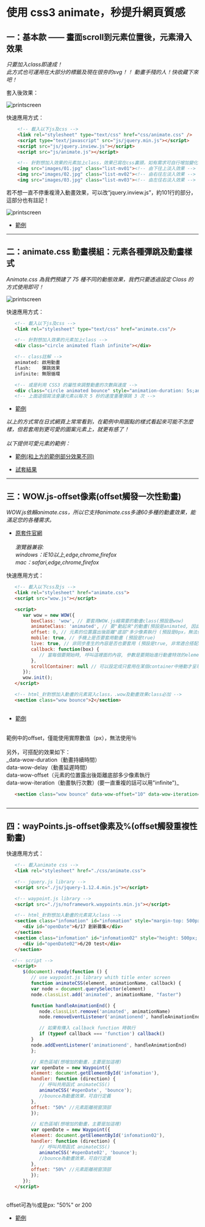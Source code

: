 # 使用 css3 animate，秒提升網頁質感


## 一：基本款 —— 畫面scroll到元素位置後，元素滑入效果

_只要加入class即達成！<br>_
_此方式也可運用在大部分的標籤及現在很夯的svg！！
動畫手殘的人！快收藏下來吧！_

套入後效果：
   
   ![printscreen](images/basic.gif)


快速應用方式：
```html
    <!-- 載入以下js及css -->
    <link rel="stylesheet" type="text/css" href="css/animate.css" />
	<script type="text/javascript" src="js/jquery.min.js"></script>
	<script src="js/jquery.inview.js"></script>
    <script src="js/animate.js"></script>

	<!-- 針對想加入效果的元素加上class，效果已寫在css裏頭，如有需求可自行增加變化 -->
	<img src="images/01.jpg" class="list-mv01"><!-- 由下往上淡入效果 -->
	<img src="images/02.jpg" class="list-mv02"><!-- 由右往左淡入效果 -->
	<img src="images/03.jpg" class="list-mv03"><!-- 由左往右淡入效果 -->
```
若不想一直不停重複滑入動畫效果，可以改“jquery.inview.js”，約101行的部分，這部分也有註記！
   
   ![printscreen](images/basic01.jpg)

*  [範例](http://www.milky-sky.com/brangista/animateShare/Basic/index.html)  

* * *

## 二：animate.css 動畫模組：元素各種彈跳及動畫樣式 

_Animate.css 為我們預建了 75 種不同的動態效果，我們只要透過設定 Class 的方式使用即可！<br>_


   ![printscreen](images/animateCSS01.jpg)

快速應用方式：
```html
   <!-- 載入以下js及css -->
   <link rel="stylesheet" type="text/css" href="animate.css"/>

   <!-- 針對想加入效果的元素加上class -->
   <div class="circle animated flash infinite"></div>

   <!-- class註解 -->
   animated: 啟用動畫
   flash:    彈跳效果
   infinite: 無限循環

   <!-- 或是利用 CSS3 的屬性來調整動畫的次數與速度 -->
   <div class="circle animated bounce" style="animation-duration: 5s;animation-iteration-count:3"></div>	
   <!-- 上面這個寫法會讓元素以每次 5 秒的速度重覆彈跳 3 次 -->	  
```

*  [範例](http://www.milky-sky.com/brangista/animateShare/animateCSS01/animateCSS.html)  

_以上的方式常在日式網頁上常常看到，在範例中用圓點的樣式看起來可能不怎麼樣，但若套用到更可愛的圖案元素上，就更有感了！<br><br>以下提供可愛元素的範例：_

*  [範例(和上方的範例部分效果不同)](http://www.milky-sky.com/brangista/animateShare/animateCSS02/animateCSS.html)  

*  [試套結果](http://www.milky-sky.com/brangista/NBBigMacTest/)  


* * *


## 三：WOW.js-offset像素(offset觸發一次性動畫)

_WOW.js依賴animate.css，所以它支持animate.css多達60多種的動畫效果，能滿足您的各種需求。<br>_
*  [原套件官網](https://wowjs.uk)<br><br>
_瀏覽器兼容:<br>
windows：IE10以上,edge,chrome,firefox<br>
mac：safari,edge,chrome,firefox_

快速應用方式：
```html
   <!-- 載入以下css及js -->
   <link rel="stylesheet" href="animate.css">
   <script src="wow.js"></script>

   <script>
      var wow = new WOW({
         boxClass: 'wow', // 要套用WOW.js縮需要的動畫class(預設是wow)
         animateClass: 'animated', // 要"動起來"的動畫(預設是animated, 因此如果你有其他動畫library要使用也可以在這裡調整)
         offset: 0, // 元素的位置露出後距離"底部"多少像素執行 (預設是0px，無法使用％)
         mobile: true, // 手機上是否要套用動畫 (預設是true)
         live: true, // 非同步產生的內容是否也要套用 (預設是true, 非常適合搭配SPA)
         callback: function(box) {
            // 當每個要開始時, 呼叫這裡面的內容, 參數是要開始進行動畫特效的element DOM
         },
         scrollContainer: null // 可以設定成只套用在某個container中捲動才呈現, 不設定就是整個視窗
      });
      wow.init();
   </script>

   <!-- html_針對想加入動畫的元素寫入class，.wow及動畫效果class必加 -->
   <section class="wow bounce">2</section>
    
```

*  [範例](http://www.milky-sky.com/brangista/animateShare/offsetValue/)
<br>
範例中的offset，僅能使用實際數值（px），無法使用％<br><br>
另外，可搭配的效果如下：<br>
_data-wow-duration（動畫持續時間）<br>
data-wow-delay（動畫延遲時間）<br>
data-wow-offset（元素的位置露出後距離底部多少像素執行<br>
data-wow-iteration（動畫執行次數）(要一直重複的話可以用"infinite")_

```html
   <section class="wow bounce" data-wow-offset="10" data-wow-iteration="10">測試</section>
    
```


* * *


## 四：wayPoints.js-offset像素及%(offset觸發重複性動畫)

快速應用方式：
```html
   <!-- 載入animate css -->
   <link rel="stylesheet" href="./css/animate.css">

   <!-- jquery.js library -->
   <script src="./js/jquery-1.12.4.min.js"></script>

   <!-- waypoint.js library -->
   <script src="./js/noframework.waypoints.min.js"></script>

   <!-- html_針對想加入動畫的元素寫入class -->
   <section class="infomation" id="infomation" style="margin-top: 500px; height: 500px; background-color: blueviolet;">
      <div id="openDate">6/17 創新募集</div>
   </section>
   <section class="infomation" id="infomation02" style="height: 500px; background-color: red;">
      <div id="openDate02">6/20 test</div>
   </section>

  <!-- script -->
   <script>
      $(document).ready(function () {
         // use waypoint.js library whith title enter screen
         function animateCSS(element, animationName, callback) {
         var node = document.querySelector(element)
         node.classList.add('animated', animationName, "faster")

         function handleAnimationEnd() {
            node.classList.remove('animated', animationName)
            node.removeEventListener('animationend', handleAnimationEnd)

            // 如果有傳入 callback function 時執行
            if (typeof callback === 'function') callback()
         }
         node.addEventListener('animationend', handleAnimationEnd)
         };

         // 紫色區域(想增加的動畫，主要是加這裡)
         var openDate = new Waypoint({
         element: document.getElementById('infomation'),
         handler: function (direction) {
            // 呼叫共用函式 animateCSS()
            animateCSS('#openDate', 'bounce');
            //bounce為動畫效果，可自行定義
         },
         offset: "50%" //元素距離視窗頂部
         });

         // 紅色區域(想增加的動畫，主要是加這裡)
         var openDate = new Waypoint({
         element: document.getElementById('infomation02'),
         handler: function (direction) {
            // 呼叫共用函式 animateCSS()
            animateCSS('#openDate02', 'bounce');
            //bounce為動畫效果，可自行定義
         },
         offset: "50%" //元素距離視窗頂部
         });
      });
   </script>
    
```
offset可為％或是px: "50%" or 200
*  [範例](http://www.milky-sky.com/brangista/animateShare/animator/)
